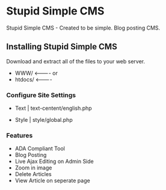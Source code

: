 # Stupid Simple CMS
 Stupid Simple CMS - Created to be simple. Blog posting CMS.

## Installing Stupid Simple CMS
Download and extract all of the files to your web server.

- WWW/ <---- or 
- htdocs/ <----

### Configure Site Settings

- Text | text-centent/english.php

- Style | style/global.php

### Features

- ADA Compliant Tool
- Blog Posting
- Live Ajax Editing on Admin Side
- Zoom in image
- Delete Articles
- View Article on seperate page